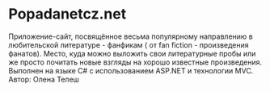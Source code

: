 # Popadanetcz.net
Приложение-сайт, посвящённое весьма популярному направлению в любительской литературе - фанфикам ( от fan fiction - произведения фанатов). Место, куда можно выложить свои литературные пробы или же просто почитать новые взгляды на хорошо известные произведения. 
Выполнен на языке C# с использованием ASP.NET и технологии MVC.
Автор: Олена Телеш
